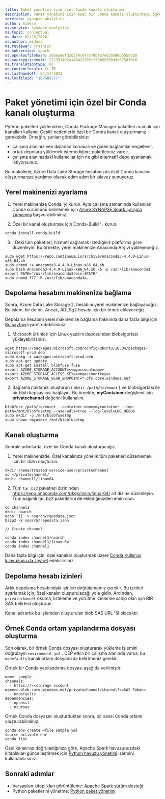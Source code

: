 ```yaml
---
title: Paket yönetimi için özel Conda kanalı oluşturma
description: Paket yönetimi için özel bir Conda kanalı oluşturmayı öğrenin
services: synapse-analytics
author: midesa
ms.service: synapse-analytics
ms.topic: conceptual
ms.date: 02/26/2020
ms.author: midesa
ms.reviewer: jrasnick
ms.subservice: spark
ms.openlocfilehash: 26b6adefd2d334c9fe570bfa7e63bb06b55b9d20
ms.sourcegitcommit: 272351402a140422205ff50b59f80d3c6758f6f6
ms.translationtype: MT
ms.contentlocale: tr-TR
ms.lasthandoff: 04/17/2021
ms.locfileid: "107588777"
---
```

# <a name="create-a-custom-conda-channel-for-package-management"></a>Paket yönetimi için özel bir Conda kanalı oluşturma 
Python paketleri yüklenirken, Conda Package Manager paketleri aramak için kanalları kullanır. Çeşitli nedenlerle özel bir Conda kanalı oluşturmanız gerekebilir. Örneğin, şunları görebilirsiniz:

- çalışma alanınız veri dışlanan korumalı ve giden bağlantılar engellenir.  
- ortak depolara yüklemek istemediğiniz paketleriniz vardır.
- çalışma alanınızdaki kullanıcılar için ne gibi alternatif depo ayarlamak istiyorsunuz.

Bu makalede, Azure Data Lake Storage hesabınızda özel Conda kanalını oluşturmanıza yardımcı olacak adım adım bir kılavuz sunuyoruz.

## <a name="set-up-your-local-machine"></a>Yerel makinenizi ayarlama

1. Yerel makinenize Conda 'yi kurun. Aynı çalışma zamanında kullanılan Conda sürümünü belirlemek için [Azure SYNAPSE Spark çalışma zamanına](./apache-spark-version-support.md) başvurabilirsiniz.
   
2. Özel bir kanal oluşturmak için Conda-Build ' ı kurun.
```
conda install conda-build
```
3. ' Deki tüm paketleri, hizmeti sağlamak istediğiniz platforma göre düzenleyin. Bu örnekte, yerel makinenize Anaconda Arşivi yükleyeceğiz.

```
sudo wget https://repo.continuum.io/archive/Anaconda3-4.4.0-Linux-x86_64.sh 
sudo chmod +x Anaconda3-4.4.0-Linux-x86_64.sh  
sudo bash Anaconda3-4.4.0-Linux-x86_64.sh -b -p /usr/lib/anaconda3 
export PATH="/usr/lib/anaconda3/bin:$PATH" 
sudo chmod 777 -R /usr/lib/anaconda3a.  
```
## <a name="mount-the-storage-account-onto-your-machine"></a>Depolama hesabını makinenize bağlama
Sonra, Azure Data Lake Storage 2. hesabını yerel makinenize bağlayacağız. Bu işlem, bir de bir. Ancak, ADLSg2 hesabı için bir örnek ekleyeceğiz 
 
Depolama hesabını yerel makinenize bağlama hakkında daha fazla bilgi için [Bu sayfayı](https://github.com/Azure/azure-storage-fuse#blobfuse )ziyaret edebilirsiniz. 

1. Microsoft ürünleri için Linux yazılım deposundan blobsigortası yükleyebilirsiniz.

```
wget https://packages.microsoft.com/config/ubuntu/16.04/packages-microsoft-prod.deb 
sudo dpkg -i packages-microsoft-prod.deb 
sudo apt-get update 
sudo apt-get install blobfuse fuse 
export AZURE_STORAGE_ACCOUNT=<<myaccountname>
export AZURE_STORAGE_ACCESS_KEY=<<myaccountkey>>
export AZURE_STORAGE_BLOB_ENDPOINT=*.dfs.core.windows.net 
```

2. Bağlama noktanızı oluşturun ( ```mkdir /path/to/mount``` ) ve blobsigortası ile bir blob kapsayıcısı bağlayın. Bu örnekte, **myContainer** değişkeni için **privatechannel** değerini kullanalım.
   
```
blobfuse /path/to/mount --container-name=mycontainer --tmp-path=/mnt/blobfusetmp --use-adls=true --log-level=LOG_DEBUG 
sudo mkdir -p /mnt/blobfusetmp
sudo chown <myuser> /mnt/blobfusetmp
```
## <a name="create-the-channel"></a>Kanalı oluşturma
Sonraki adımlarda, özel bir Conda kanalı oluşturacağız. 

1. Yerel makinenizde, Özel kanalınıza yönelik tüm paketleri düzenlemek için bir dizin oluşturun.
   
```
mkdir /home/trusted-service-user/privatechannel 
cd ~/privatechannel/ 
mkdir channel1/linux64 
```

2. Tüm ```tar.bz2``` paketleri dizininden https://repo.anaconda.com/pkgs/main/linux-64/ alt dizine düzenleyin. Tüm bağımlı tar. bz2 paketlerini de eklediğinizden emin olun. 

```
cd channel1 
mkdir noarch 
echo '{}' > noarch/repodata.json 
bzip2 -k noarch/repodata.json 

// Create channel 

conda index channel1/noarch 
conda index channel1/linux-64 
conda index channel1 
```

Daha fazla bilgi için, özel kanallar oluşturmak üzere [Conda Kullanıcı kılavuzunu da ziyaret](https://docs.conda.io/projects/conda/en/latest/user-guide/tasks/create-custom-channels.html) edebilirsiniz. 

## <a name="storage-account-permissions"></a>Depolama hesabı izinleri
Artık depolama hesabındaki izinleri doğrulamamız gerekir. Bu izinleri ayarlamak için, özel kanalın oluşturulacağı yola gidin. Ardından, ```privatechannel``` okuma, listeleme ve yürütme izinlerine sahip olan için BIR SAS belirteci oluşturun. 

Kanal adı artık bu işlemden oluşturulan blob SAS URL 'SI olacaktır.  

## <a name="create-a-sample-conda-environment-configuration-file"></a>Örnek Conda ortam yapılandırma dosyası oluşturma
Son olarak, bir örnek Conda dosyası oluşturarak yükleme işlemini doğrulayın ```environment.yml``` . DEP etkin bir çalışma alanında varsa, bu ``nodefaults`` kanalı ortam dosyanızda belirtmeniz gerekir.

Örnek bir Conda yapılandırma dosyası aşağıda verilmiştir:
```
name: sample 
channels: 
  - https://<<storage account name>>.blob.core.windows.net/privatechannel/channel?<<SAS Token>
  - nodefaults 
dependencies: 
  - openssl 
  - ncurses 
```
Örnek Conda dosyasını oluşturduktan sonra, bir sanal Conda ortamı oluşturabilirsiniz. 

```
conda env create –file sample.yml  
source activate env 
conda list 
```
Özel kanalınızı doğruladığınıza göre, Apache Spark havuzunuzdaki kitaplıkları güncelleştirmek için [Python havuzu yönetimi](./apache-spark-manage-python-packages.md) işlemini kullanabilirsiniz.

## <a name="next-steps"></a>Sonraki adımlar
- Varsayılan kitaplıkları görüntüleme: [Apache Spark sürüm desteği](apache-spark-version-support.md)
- Python paketlerini yönetme: [Python paket yönetimi](./apache-spark-manage-python-packages.md)

